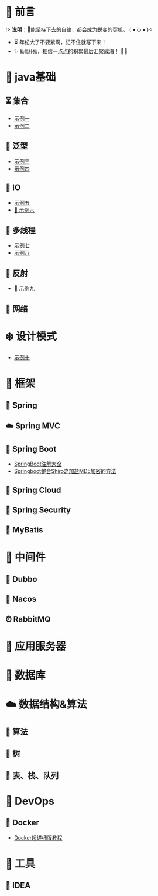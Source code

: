 # 🎨 前言

!> <b>说明</b>：🔑能坚持下去的自律，都会成为蜕变的契机。 ( •̀ ω •́ )✧

* ⏳ 年纪大了不要紧啊，记不住就写下来！
* ✨ `勤能补拙`，相信一点点的积累最后汇聚成海！  🧡🧡

# 🚀 java基础

## ⏳ 集合
* [示例一](计算机专业课/算法与数据结构/算法与数据结构笔记.md)
* [示例二](计算机专业课/算法与数据结构/算法与数据结构笔记.md)

## 💭 泛型
* [示例三](计算机专业课/算法与数据结构/算法与数据结构笔记.md)
* [示例四](计算机专业课/算法与数据结构/算法与数据结构笔记.md)

## 📝 IO
* [示例五](/计算机专业课/数理统计/CH01-抽样和抽样分布.md)
* [🍉 示例六](OJ/README.md)

## 🎹 多线程
* [示例七](FrontEnd/Vue/idea-to-vue.md)
* [示例八](FrontEnd/Vue/vue-base-notes.md)

## 🐍 反射
* [🎉 示例九](ToolBox/LaTex使用指南.md)
## 🥭 网络

# ❄️ 设计模式
- [示例十](设计模式.md)

# 🥉 框架

## 🥼 Spring

## ☁️ Spring MVC

## 🎸 Spring Boot
- [SpringBoot注解大全](SpringBoot/SpringBoot注解大全)
- [Springboot整合Shiro之加盐MD5加密的方法](SpringBoot/Springboot整合Shiro之加盐MD5加密的方法.md)

## 🎯 Spring Cloud

## 🥭 Spring Security

## 🐼 MyBatis

# 🍵 中间件

## 🎨 Dubbo

## 📘 Nacos

## ⏰ RabbitMQ

# 💊 应用服务器

# 📜 数据库

# ☁️ 数据结构&算法

## 🔋 算法

## 🐍 树

## 🎁 表、栈、队列

# 🍒 DevOps
## 🧀 Docker
- [Docker超详细版教程](Docker/Docker超详细版教程.md)

# 🔨 工具

## 📌 IDEA
